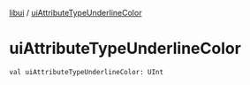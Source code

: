 [libui](README.md) / [uiAttributeTypeUnderlineColor](ui-attribute-type-underline-color.md)

# uiAttributeTypeUnderlineColor

`val uiAttributeTypeUnderlineColor: UInt`